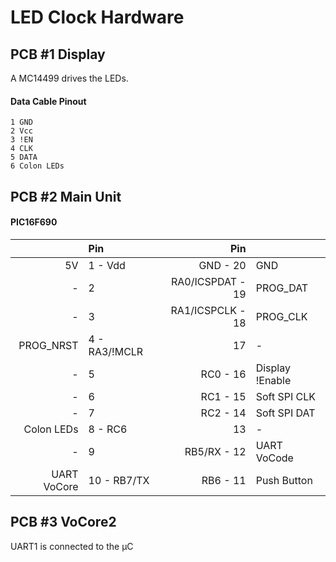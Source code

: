 ﻿# LED Clock Hardware

## PCB #1 Display
A MC14499 drives the LEDs.

#### Data Cable Pinout
```
1 GND
2 Vcc
3 !EN
4 CLK
5 DATA
6 Colon LEDs
```

## PCB #2 Main Unit
#### PIC16F690
|  | Pin | Pin |  |
|---:|:---|---:|:---|
| 5V | 1 - Vdd | GND - 20 | GND |
| - | 2 | RA0/ICSPDAT - 19 | PROG_DAT |
| - | 3 | RA1/ICSPCLK - 18 | PROG_CLK |
| PROG_NRST | 4 - RA3/!MCLR | 17 | - |
| - | 5 | RC0 - 16 | Display !Enable |
| - | 6 | RC1 - 15 | Soft SPI CLK |
| - | 7 | RC2 - 14 | Soft SPI DAT |
| Colon LEDs | 8 - RC6 | 13 | - |
| - | 9 | RB5/RX - 12 | UART VoCode |
| UART VoCore | 10 - RB7/TX | RB6 - 11 | Push Button |


## PCB #3 VoCore2
UART1 is connected to the μC
